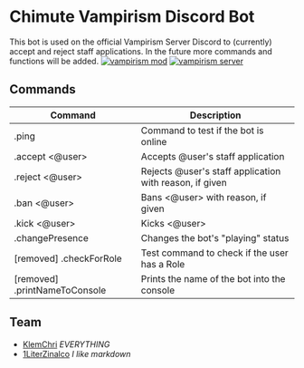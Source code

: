 # Chimute Vampirism Discord Bot
This bot is used on the official Vampirism Server Discord to (currently) accept and reject staff applications. In the future more commands and functions will be added.
[![vampirism mod](https://i.imgur.com/Oj2U8Nc.png)](https://github.com/TeamLapen/Vampirism) [![vampirism server](https://i.imgur.com/kgBP6KW.png)](https://chimute.org/vampirism)

## Commands
| Command | Description |
| ------ | ------ |
| .ping | Command to test if the bot is online |
| .accept <@user> | Accepts @user's staff application |
| .reject <@user> <reason> | Rejects @user's staff application with reason, if given |
| .ban <@user> <reason> | Bans <@user> with reason, if given |
| .kick <@user> | Kicks <@user> |
| .changePresence <text> | Changes the bot's "playing" status |
| [removed] .checkForRole | Test command to check if the user has a Role |
| [removed] .printNameToConsole | Prints the name of the bot into the console |

## Team
- [KlemChri](https://klemchri.de) _EVERYTHING_
- [1LiterZinalco](https://chimute.org) _I like markdown_
